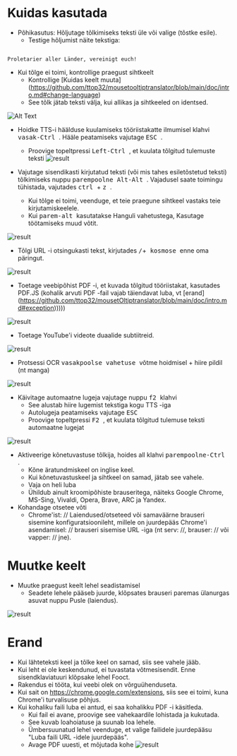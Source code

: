 # Kuidas kasutada


- Põhikasutus: Hõljutage tõlkimiseks teksti üle või valige (tõstke esile).
  - Testige hõljumist näite tekstiga:
```console

Proletarier aller Länder, vereinigt euch!

```

  - Kui tõlge ei toimi, kontrollige praegust sihtkeelt
    - Kontrollige [Kuidas keelt muuta] (https://github.com/ttop32/mousetooltiptranslator/blob/main/doc/intro.md#change-language)
    - See tõlk jätab teksti välja, kui allikas ja sihtkeeled on identsed.


![Alt Text](/doc/reagre.gif)



- Hoidke TTS-i häälduse kuulamiseks tööriistakatte ilmumisel klahvi <kbd> vasak-Ctrl </kbd>. Hääle peatamiseks vajutage <kbd> ESC </kbd>.
  - Proovige topeltpressi <kbd> Left-Ctrl </kbd>, et kuulata tõlgitud tulemuste teksti
![result](/doc/20.gif)



- Vajutage sisendikasti kirjutatud teksti (või mis tahes esiletõstetud teksti) tõlkimiseks nuppu <kbd> parempoolne Alt-Alt </kbd>. Vajadusel saate toimingu tühistada, vajutades <kbd> ctrl </kbd> + <kbd> z </kbd>.
  - Kui tõlge ei toimi, veenduge, et teie praegune sihtkeel vastaks teie kirjutamiskeelele.
  - Kui <kbd> parem-alt </kbd> kasutatakse Hanguli vahetustega,
Kasutage töötamiseks muud võtit.


![result](/doc/11.gif)



- Tõlgi URL -i otsingukasti tekst, kirjutades <kbd>/</kbd>+<kbd> kosmose </kbd> enne oma päringut.


![result](/doc/21.gif)



- Toetage veebipõhist PDF -i, et kuvada tõlgitud tööriistakat, kasutades PDF.JS (kohalik arvuti PDF -fail vajab täiendavat luba, vt [erand] (https://github.com/ttop32/mousetOltiptranslator/blob/main/doc/intro.md#exception)))))


![result](/doc/12.gif)



- Toetage YouTube'i videote duaalide subtiitreid.


![result](/doc/16.gif)



- Protsessi OCR <kbd> vasakpoolse vahetuse </kbd> võtme hoidmisel + hiire pildil (nt manga)


![result](/doc/15.gif)



- Käivitage automaatne lugeja vajutage nuppu <kbd> f2 </kbd> klahvi
  - See alustab hiire lugemist tekstiga kogu TTS -iga
  - Autolugeja peatamiseks vajutage <kbd> ESC </kbd>
  - Proovige topeltpressi <kbd> F2 </kbd>, et kuulata tõlgitud tulemuse teksti automaatne lugejat


![result](/doc/30.gif)



- Aktiveerige kõnetuvastuse tõlkija, hoides all klahvi <kbd> parempoolne-Ctrl </kbd>.
  - Kõne äratundmiskeel on inglise keel.
  - Kui kõnetuvastuskeel ja sihtkeel on samad, jätab see vahele.
  - Vaja on heli luba
  - Ühildub ainult kroomipõhiste brauseritega, näiteks Google Chrome, MS-Sing, Vivaldi, Opera, Brave, ARC ja Yandex.
- Kohandage otsetee võti
  - Chrome'ist: // Laiendused/otseteed või samaväärne brauseri sisemine konfiguratsioonileht, millele on juurdepääs Chrome'i asendamisel: // brauseri sisemise URL -iga (nt serv: //, brauser: // või vapper: // jne).
# Muutke keelt
- Muutke praegust keelt lehel seadistamisel
  - Seadete lehele pääseb juurde, klõpsates brauseri paremas ülanurgas asuvat nuppu Pusle (laiendus).


![result](/doc/14.gif)





# Erand


- Kui lähteteksti keel ja tõlke keel on samad, siis see vahele jääb.
- Kui leht ei ole keskendunud, ei tuvastata võtmesisendit.
Enne sisendklaviatuuri klõpsake lehel Fooct.
- Rakendus ei tööta, kui veebi olek on võrguühenduseta.
- Kui sait on <https://chrome.google.com/extensions>, siis see ei toimi, kuna Chrome'i turvalisuse põhjus.
- Kui kohaliku faili luba ei antud, ei saa kohalikku PDF -i käsitleda.
  - Kui fail ei avane, proovige see vahekaardile lohistada ja kukutada.
  - See kuvab loahoiatuse ja suunab loa lehele.
  - Ümbersuunatud lehel veenduge, et valige failidele juurdepääsu "Luba faili URL -idele juurdepääs".
  - Avage PDF uuesti, et mõjutada kohe
![result](/doc/10.gif)
